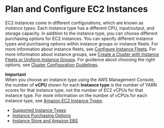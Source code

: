 # Plan and Configure EC2 Instances<a name="emr-plan-ec2-instances"></a>

EC2 instances come in different configurations, which are known as *instance types*\. Each instance type has a different CPU, input/output, and storage capacity\. In addition to the instance type, you can choose different purchasing options for EC2 instances\. You can specify different instance types and purchasing options within instance groups or instance fleets\. For more information about instance fleets, see [Configure Instance Fleets](emr-instance-fleet.md)\. For more information about instance groups, see [Create a Cluster with Instance Fleets or Uniform Instance Groups](emr-instance-group-configuration.md)\. For guidance about choosing the right options, see [Cluster Configuration Guidelines](emr-plan-instances-guidelines.md)\.

**Important**  
When you choose an instance type using the AWS Management Console, the number of **vCPU** shown for each **Instance type** is the number of YARN vcores for that instance type, not the number of EC2 vCPUs for that instance type\. For more information on the number of vCPUs for each instance type, see [Amazon EC2 Instance Types](https://aws.amazon.com/ec2/instance-types/)\.


+ [Supported Instance Types](emr-supported-instance-types.md)
+ [Instance Purchasing Options](emr-instance-purchasing-options.md)
+ [Instance Store and Amazon EBS](emr-plan-storage.md)